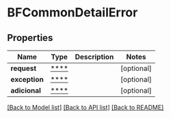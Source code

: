 # BFCommonDetailError

## Properties
Name | Type | Description | Notes
------------ | ------------- | ------------- | -------------
**request** | [****](.md) |  | [optional] 
**exception** | [****](.md) |  | [optional] 
**adicional** | [****](.md) |  | [optional] 

[[Back to Model list]](../../README.md#documentation-for-models) [[Back to API list]](../../README.md#documentation-for-api-endpoints) [[Back to README]](../../README.md)

